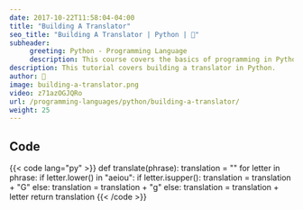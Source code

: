 ```yaml
---
date: 2017-10-22T11:58:04-04:00
title: "Building A Translator"
seo_title: "Building A Translator | Python | 🦒"
subheader:
     greeting: Python - Programming Language
     description: This course covers the basics of programming in Python. Work your way through the videos/articles and I'll teach you everything you need to know to start your programming journey!
description: This tutorial covers building a translator in Python.
author: 🦒
image: building-a-translator.png
video: z71azOGJQRo
url: /programming-languages/python/building-a-translator/
weight: 25
---
```


## Code

{{< code lang="py" >}}
def translate(phrase):
     translation = ""
     for letter in phrase:
          if letter.lower() in "aeiou":
               if letter.isupper():
                    translation = translation + "G"
               else:
                    translation = translation + "g"
          else:
               translation = translation + letter
     return translation
{{< /code >}}